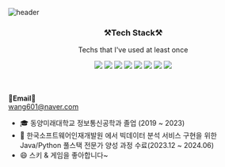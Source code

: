 ![header](https://capsule-render.vercel.app/api?type=rounded&color=gradient&height=200&section=footer&text=Hello!!&fontSize=80)

<h3 align="center">⚒️Tech Stack⚒️</h3>

<p align="center"> Techs that I've used at least once </p>

<p align="center">
<img src="https://img.shields.io/badge/C-a8b8cc?style=flat-square&logo=C&logoColor=white"/>
<img src="https://img.shields.io/badge/Java-3e606e?style=flat-square&logo=Java&logoColor=white"/>
<img src="https://img.shields.io/badge/Python-3766AB?style=flat-square&logo=Python&logoColor=white"/> 
<img src="https://img.shields.io/badge/JavaScript-ffb13b?style=flat-square&logo=JavaScript&logoColor=white"/>
<img src="https://img.shields.io/badge/HTML5-e5ba1f?style=flat-square&logo=HTML5&logoColor=white"/>
<img src="https://img.shields.io/badge/JQuery-13b38a?style=flat-square&logo=JQuery&logoColor=white"/>
<img src="https://img.shields.io/badge/SpringBoot-6cb33f?style=flat-square&logo=SpringBoot&logoColor=white"/>
<img src="https://img.shields.io/badge/Oracle-db3552?style=flat-square&logo=Oracle&logoColor=white"/>

<br><br>
<Strong>📧Email📧</Strong><br>wang601@naver.com<br>
</p>


- 🎓 동양미래대학교 정보통신공학과 졸업 (2019 ~ 2023)
- 🌱 한국소프트웨어인재개발원 에서 빅데이터 분석 서비스 구현을 위한 Java/Python 풀스택 전문가 양성 과정 수료(2023.12 ~ 2024.06)
- 😄 스키 & 게임을 좋아합니다~

